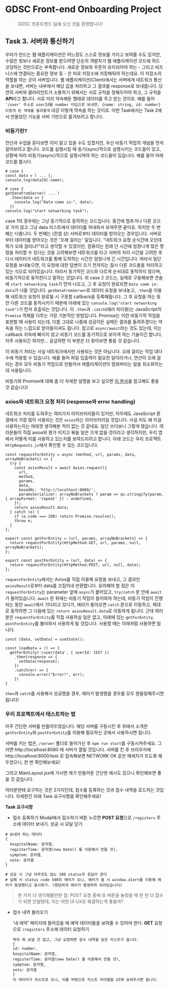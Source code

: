 # GDSC Front-end Onboarding Project

> GDSC 프론트엔드 팀에 오신 것을 환영합니다!

## Task 3. 서버와 통신하기

우리가 만드는 웹 애플리케이션은 어느정도 스스로 정보를 가지고 보여줄 수도 있지만, 수많은 정보나 새로운 정보를 받으려면 단순히 개발자가 웹 애플리케이션 코드에 하드 코딩하는 것만으로는 부족합니다.
새로운 정보와 꾸준히 유지되어야 하는 - 그리고 비즈니스에 연결되는 중요한 정보 등 - 은 따로 저장소에 저장해둬야 하는데요. 이 저장소의 역할을 하는 곳이 서버입니다.
웹 애플리케이션(Client)에서는 서버에게 네트워크 통신을 보내면, 서버는 내부에서 해당 값을 처리하고 그 결과를 response로 보내줍니다.
당연히 서버와 클라이언트가 소통하기 위해서는 서로 규칙을 정해두어야 하고, 그 규칙을 **API**라고 합니다. 서로 미리 약속해둔 형태로 데이터를 주고 받는 것이죠.
예를 들어 `'/user' 주소로 userId를 number 타입으로 보내면, {name: string, id: number} 이렇게 된 객체를 돌려줄게` 대강 이렇게 약속을 하는 것이죠.
이번 Task에서는 Task 2에서 만들었던 기능을 서버 기반으로 옮겨보려고 합니다.

### 비동기란?

전산과 수업을 듣다보면 이미 알고 있을 수도 있겠지만, 우선 비동기 작업의 개념을 먼저 알아보려고 합니다.
코드를 실행시킬 때 동기(sync)적으로 실행시키는 코드들이 있고, 상황에 따라 비동기(async)적으로 실행시켜야 하는 코드들이 있습니다.
예를 들어 아래 코드를 봅시다.

```
# case 1
const data = [ ... ];
console.log(data[0].name);

# case 2
getDataFromServer( ... )
  .then(data => {
    console.log("Data come in:", data);
  })
console.log("start networking task");
```

case 1의 경우에는 그냥 동기적으로 동작하는 코드입니다. 중간에 멈추거나 다른 곳으로 가지 않고 그냥 data 리스트에서 데이터를 꺼내와서 보여주면 끝이죠.
하지만 두 번째는 다릅니다. 두 번째는 (컨셉 상) 서버로부터 데이터를 받아오는 경우입니다. 서버로부터 데이터를 받아오는 것은 '오래 걸리는' 일입니다. "네트워크 요청 순식간에 오던데 뭐가 오래 걸리냐?"라고 생각할 수 있겠지만, 컴퓨터는 원래 단 시간에 엄청나게 많은 명령을 처리할 수 있다는 것을 고려해보면 네트워크를 타고 서버의 처리 시간을 고려한 후 다시 데이터가 네트워크를 통해 도착하는 시간은 엄청나게 긴 시간입니다.
따라서 일단 요청을 보내놓으면, 이 요청에 대한 답변이 오기 전까지는 잠시 다른 코드들을 처리하고 있는 식으로 되어있습니다. 따라서 동기적인 코드와 다르게 순서대로 동작하지 않으며, 비동기적으로 동작한다고 말하는 것입니다.
위 case 2 코드는, 실제로 구동해보면 콘솔에 `start networking task`가 먼저 나오고, 그 후 요청이 완료되면 `Data come in: data`가 나올 것입니다. `getDataFromServer`로 데이터 요청을 보내놓고, `.then`을 이용해 네트워크 요청이 완료될 시 구동할 callback을 등록해둡니다. 그 후 요청을 하는 동안 다른 코드를 동작시키기 때문에 아래에 있는 `console.log("start networking task")`가 먼저 호출되는 것입니다.
이 `.then`과 `.catch`(에러 처리용)는 JavaScript의 `Promise` 객체를 다루는 가장 기본적인 방법입니다. Promise는 이런 비동기적 작업을 표현할 때 사용이 되는데, 이름 그대로 나중에 성공이든 실패든 결과를 돌려주겠다는 약속을 하는 느낌으로 받아들이셔도 됩니다.
참고로 `async/await`라는 것도 있는데, 이는 callback 지옥에 빠지지 않고 비동기 코드를 동기적으로 보이게 하는 기술이긴 합니다. 자주 사용되긴 하지만... 궁금하면 이 부분은 더 찾아보면 좋을 것 같습니다.

이 비동기 처리는 사실 네트워크에서만 사용되는 것은 아닙니다. 오래 걸리는 작업 대다수에 적용할 수 있습니다. 예를 들어 파일 입출력이 필요한 일이라거나, 연산이 오래 걸리는 경우 모두 비동기 작업으로 만들어서 애플리케이션이 멈춰버리는 일을 최소화하는데 사용됩니다.

비동기와 Promise에 대해 좀 더 자세한 설명을 보고 싶으면 [이 문서](https://learnjs.vlpt.us/async/)를 참고해도 좋을 것 같습니다!

### axios와 네트워크 요청 처리 (response와 error handling)

네트워크 처리를 도와주는 여러가지 라이브러리들이 있지만, 아무래도 JavaScript 환경에서 가장 많이 사용되는 것은 `axios`라는 라이브러리일 것입니다.
사실 저도 왜 이걸 사용하는지는 여태껏 생각해본 적이 없는 것 같네요. 일단 쓰다보니 그렇게 됐습니다.
여러분들이 직접 axios와 뭔가 지지고 볶을 일은 크게 없을 것이라고 생각하지만, 우리 앱에서 어떻게 이를 사용하고 있는지를 보여드리려고 합니다.
아래 코드는 우리 프로젝트 `HttpRequests.js`에서 확인할 수 있는 코드입니다.

```
const requestForEntity = async (method, url, params, data, arrayNoBrackets) => {
  try {
    const axiosResult = await Axios.request({
      url,
      method,
      params,
      data,
      baseURL: 'http://localhost:8080/',
      paramsSerializer: arrayNoBrackets ? param => qs.stringify(param, { arrayFormat: 'repeat' }) : undefined,
    });
    return axiosResult.data;
  } catch (e) {
    if (e.code === 200) return Promise.resolve();
    throw e;
  }
};

export const getForEntity = (url, params, arrayNoBrackets) => {
  return requestForEntity(HttpMethod.GET, url, params, null, arrayNoBrackets);
};

export const postForEntity = (url, data) => {
  return requestForEntity(HttpMethod.POST, url, null, data);
};
```

`requestForEntity`에서는 Axios를 직접 이용해 요청을 보내고, 그 결과인 `axiosResult`로부터 data를 끄집어내 반환합니다.
유의해야 할 점은 이 `requestForEntity`는 parameter 앞에 `async`가 붙어있고, `try/catch` 문 안에 `await`가 들어있습니다.
`await` 문 뒤에는 비동기 작업이 들어와야 하는데, 비동기 작업이 진행되는 동안 `await`에서 기다리고 있다가, 에러가 돌아오면 `catch` 문으로 이동하고, 제대로 동작하면 그 다음에 있는 `return axiosResult.data`로 이동하게 됩니다.
근데 여러분은 `requestForEntity`를 직접 사용하실 일은 없고, 아래에 있는 `getForEntity`, `postForEntity`를 불러와서 사용하게 될 것입니다. 사용할 때는 아래처럼 사용하면 됩니다.

```
const [data, setData] = useState();

const loadData = () => {
  getForEntity('/user/data', { userId: 1557 })
    .then(response => {
      setData(response);
    })
    .catch(err => {
      console.error("Error!", err);
    })
}
```

`then`과 `catch`를 사용해서 성공했을 경우, 에러가 발생했을 경우를 모두 핸들링해주시면 됩니다!

### 우리 프로젝트에서 테스트하는 법

아주 간단한 서버를 만들어두었습니다. 해당 서버를 구동시킨 후 위에서 소개한 `getForEntity`와 `postForEntity`를 이용해 필요하신 곳에서 사용하시면 됩니다.

서버를 키는 법은, `/server` 폴더로 들어가신 후 `npm run start`를 구동시켜주세요. 그러면 http://localhost:8080 에 서버가 열릴 것입니다.
서버를 킨 후 브라우저에 http://localhost:8000/test 로 접속해보면 NETWORK OK 같은 메세지가 뜨도록 해두었으니, 한 번 확인해보세요!

그리고 MainLayout.jsx에 가시면 제가 만들어둔 간단한 예시도 있으니 확인해보면 좋을 것 같습니다.

여러분한테 요구하는 것은 2가지인데, 접수를 등록하는 것과 접수 내역을 로드하는 것입니다. 자세한건 아래 Task 요구사항을 확인해주세요!

**Task 요구사항**

- 접수 등록하기
  Modal에서 접수하기 버튼 누르면 **POST 요청**으로 `/registers` 주소에 데이터 보내기.
  성공 시 모달 닫기

```
# 보내야 하는 데이터
{
  hospitalName: 문자열,
  registerTime: 문자열(new Date() 를 이용해서 만들 것),
  symptom: 문자열,
  note: 문자열
}

# 성공 시 그냥 아무것도 없는 200 status의 응답이 온다
# 실패 시 status code 500의 에러가 오니, 에러가 올 시 window.alert를 이용해 에러가 발생했다고 표시하기. (랜덤하게 에러가 발생하게 되어있습니다)
```

> 한 가지 더 생각해볼만한 점: POST 요청 중에 또 버튼을 눌렀을 때 한 번 더 접수가 되면 안될텐데, 이는 어떤 UI UX로 해결하는게 좋을까?

- 접수 내역 불러오기

  '내 에약' 페이지에 들어갔을 때 예약 데이터들을 보여줄 수 있어야 한다.
  **GET** 요청으로 `/registers` 주소에 데이터 요청하기

  ```
  딱히 뭐 보낼 건 없고, 그냥 요청하면 접수 내역을 담은 리스트가 옵니다.
  {
  id: number,
  hospitalName: 문자열,
  registerTime: 문자열(new Date() 를 이용해서 만들 것),
  symptom: 문자열,
  note: 문자열
  }
  이 데이터가 리스트로 오니, 이를 바탕으로 리스트 아이템을 UI에 보여주시면 됩니다.
  ```
